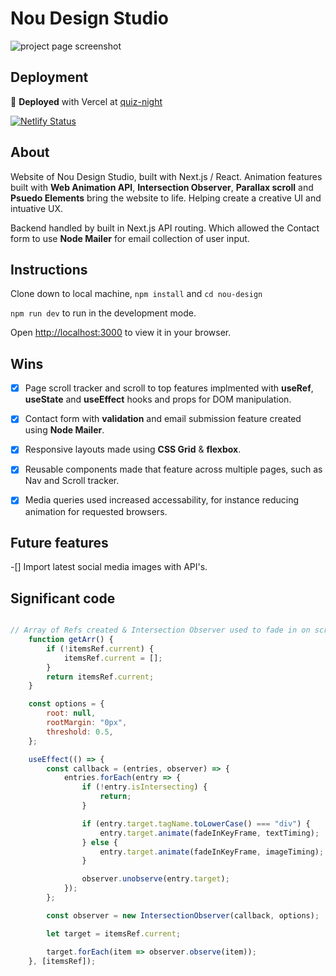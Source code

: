 # Nou Design Studio

![project page screenshot](/screenshot.png)


## Deployment 

:rocket: **Deployed** with Vercel at [quiz-night](https://pete-quiz-night.netlify.app)

[![Netlify Status](https://api.netlify.com/api/v1/badges/afad5a6c-6af2-48a7-be8f-e60a2b06708f/deploy-status)](https://app.netlify.com/sites/pete-quiz-night/deploys)


## About

Website of Nou Design Studio, built with Next.js / React. Animation features built with **Web Animation API**, **Intersection Observer**, **Parallax scroll** and **Psuedo Elements** bring the website to life. Helping create a creative UI and intuative UX.

Backend handled by built in Next.js API routing. Which allowed the Contact form to use **Node Mailer** for email collection of user input. 


## Instructions

Clone down to local machine, `npm install` and `cd nou-design`

`npm run dev` to run in the development mode.

Open [http://localhost:3000](http://localhost:3000) to view it in your browser.


## Wins

-[x] Page scroll tracker and scroll to top features implmented with **useRef**, **useState** and **useEffect** hooks and props for DOM manipulation. 

-[x] Contact form with **validation** and email submission feature created using **Node Mailer**.

-[x] Responsive layouts made using **CSS Grid** & **flexbox**.

-[x] Reusable components made that feature across multiple pages, such as Nav and Scroll tracker.

-[x] Media queries used increased accessability, for instance reducing animation for requested browsers.

## Future features

-[] Import latest social media images with API's.


## Significant code
```javascript

// Array of Refs created & Intersection Observer used to fade in on scroll with timings differing for images and text.
	function getArr() {
		if (!itemsRef.current) {
			itemsRef.current = [];
		}
		return itemsRef.current;
	}

	const options = {
		root: null,
		rootMargin: "0px",
		threshold: 0.5,
	};

	useEffect(() => {
		const callback = (entries, observer) => {
			entries.forEach(entry => {
				if (!entry.isIntersecting) {
					return;
				}

				if (entry.target.tagName.toLowerCase() === "div") {
					entry.target.animate(fadeInKeyFrame, textTiming);
				} else {
					entry.target.animate(fadeInKeyFrame, imageTiming);
				}

				observer.unobserve(entry.target);
			});
		};

		const observer = new IntersectionObserver(callback, options);

		let target = itemsRef.current;

		target.forEach(item => observer.observe(item));
	}, [itemsRef]);


```